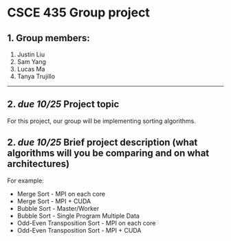 # CSCE 435 Group project

## 1. Group members:
1. Justin Liu
2. Sam Yang 
3. Lucas Ma
4. Tanya Trujillo

---

## 2. _due 10/25_ Project topic
For this project, our group will be implementing sorting algorithms.

## 2. _due 10/25_ Brief project description (what algorithms will you be comparing and on what architectures)

For example:
- Merge Sort - MPI on each core
- Merge Sort - MPI + CUDA 
- Bubble Sort - Master/Worker
- Bubble Sort - Single Program Multiple Data
- Odd-Even Transposition Sort - MPI on each core
- Odd-Even Transposition Sort - MPI + CUDA


